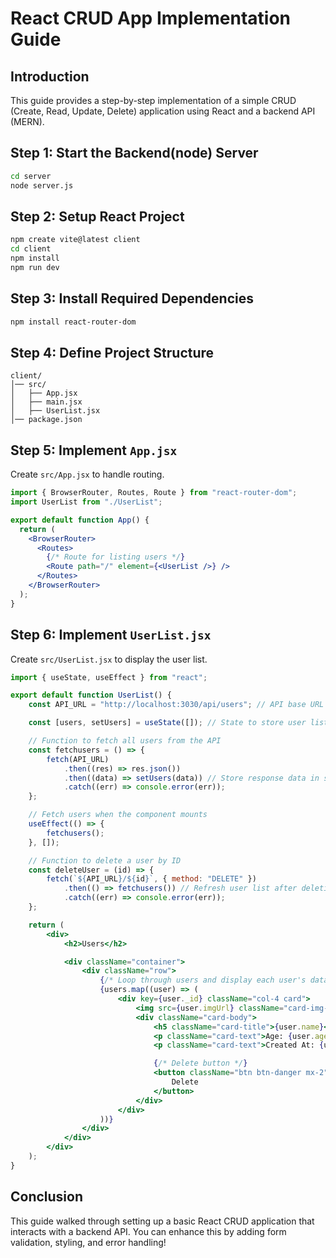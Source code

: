 # React CRUD App Implementation Guide

## Introduction
This guide provides a step-by-step implementation of a simple CRUD (Create, Read, Update, Delete) application using React and a backend API (MERN).

## Step 1: Start the Backend(node) Server
```sh
cd server
node server.js
```

## Step 2: Setup React Project
```sh
npm create vite@latest client
cd client
npm install
npm run dev
```

## Step 3: Install Required Dependencies
```sh
npm install react-router-dom
```

## Step 4: Define Project Structure
```
client/
│── src/
│   ├── App.jsx
│   ├── main.jsx
│   ├── UserList.jsx
│── package.json
```

## Step 5: Implement `App.jsx`
Create `src/App.jsx` to handle routing.
```jsx
import { BrowserRouter, Routes, Route } from "react-router-dom";
import UserList from "./UserList";

export default function App() {
  return (
    <BrowserRouter>
      <Routes>
        {/* Route for listing users */}
        <Route path="/" element={<UserList />} />
      </Routes>
    </BrowserRouter>
  );
}
```

## Step 6: Implement `UserList.jsx`
Create `src/UserList.jsx` to display the user list.
```jsx
import { useState, useEffect } from "react";

export default function UserList() {
    const API_URL = "http://localhost:3030/api/users"; // API base URL

    const [users, setUsers] = useState([]); // State to store user list

    // Function to fetch all users from the API
    const fetchusers = () => {
        fetch(API_URL)
            .then((res) => res.json())
            .then((data) => setUsers(data)) // Store response data in state
            .catch((err) => console.error(err));
    };

    // Fetch users when the component mounts
    useEffect(() => {
        fetchusers();
    }, []);

    // Function to delete a user by ID
    const deleteUser = (id) => {
        fetch(`${API_URL}/${id}`, { method: "DELETE" })
            .then(() => fetchusers()) // Refresh user list after deletion
            .catch((err) => console.error(err));
    };

    return (
        <div>
            <h2>Users</h2>

            <div className="container">
                <div className="row">
                    {/* Loop through users and display each user's data */}
                    {users.map((user) => (
                        <div key={user._id} className="col-4 card">
                            <img src={user.imgUrl} className="card-img-top" alt="User" />
                            <div className="card-body">
                                <h5 className="card-title">{user.name}</h5>
                                <p className="card-text">Age: {user.age}</p>
                                <p className="card-text">Created At: {user.createdAt}</p>

                                {/* Delete button */}
                                <button className="btn btn-danger mx-2" onClick={() => deleteUser(user._id)}>
                                    Delete
                                </button>
                            </div>
                        </div>
                    ))}
                </div>
            </div>
        </div>
    );
}
```

## Conclusion
This guide walked through setting up a basic React CRUD application that interacts with a backend API. You can enhance this by adding form validation, styling, and error handling!

